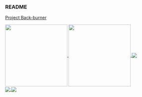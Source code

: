 ### README

[Project Back-burner](https://jarnachao09.notion.site/jarnachao09/Project-Back-burner-665f27ae5ce644379da7a0da0e4a30a5)

<a href="https://github.com/anuraghazra/github-readme-stats">
  <img height=200 align="center" src="https://github-readme-stats.vercel.app/api?username=jarnachao09&theme=radical&rank_icon=github&card_width=320" />
</a>
<a href="https://github.com/anuraghazra/convoychat">
  <img height=200 align="center" src="https://github-readme-stats.vercel.app/api/top-langs/?username=jarnachao09&hide=html,cmake,Jupyter%20Notebook,Tex&theme=radical&layout=compact&card_width=320" />
</a>

<a href="https://github.com/JarnaChao09/Koffect">
  <img align="center" src="https://github-readme-stats.vercel.app/api/pin/?username=jarnachao09&theme=radical&card_width=320&repo=Koffect" />
</a>
<br/>
<a href="https://github.com/JarnaChao09/Kotrix">
  <img align="center" src="https://github-readme-stats.vercel.app/api/pin/?username=jarnachao09&theme=radical&card_width=320&repo=Kotrix" />
</a>
<a href="https://github.com/JarnaChao09/Regex.kt">
  <img align="center" src="https://github-readme-stats.vercel.app/api/pin/?username=jarnachao09&theme=radical&card_width=320&repo=Regex.kt" />
</a>
